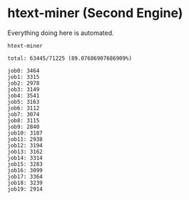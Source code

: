 # htext-miner (Second Engine)

Everything doing here is automated.

```
htext-miner

total: 63445/71225 (89.07686907686909%)

job0: 3464
job1: 3315
job2: 2978
job3: 3149
job4: 3541
job5: 3163
job6: 3112
job7: 3074
job8: 3115
job9: 2840
job10: 3187
job11: 2938
job12: 3194
job13: 3162
job14: 3314
job15: 3283
job16: 3099
job17: 3364
job18: 3239
job19: 2914
```
